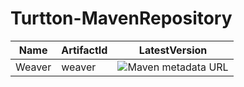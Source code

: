 # Turtton-MavenRepository

| Name   | ArtifactId | LatestVersion |
| ------ | ---------- | ------------- |
| Weaver | weaver     | <img alt="Maven metadata URL" src="https://img.shields.io/maven-metadata/v?metadataUrl=https%3A%2F%2Fmaven.turtton.net%2Fnet%2Fturtton%2Fweaver%2Fmaven-metadata.xml&style=flat-square"> |
